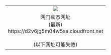 ﻿<table>
  <tr></tr>
  <tr><td colspan=2 align=center><img src="https://d2v6jg5m04w5sa.cloudfront.net/Up/oGate.jpg" /></td></tr>
  <tr><td colspan=2 align=center>网门动态网址<br/>(最新)
<br>https://d2v6jg5m04w5sa.cloudfront.net
<br/><br/>(以下网址可能失效)
    </td>
  </tr>
</table>
